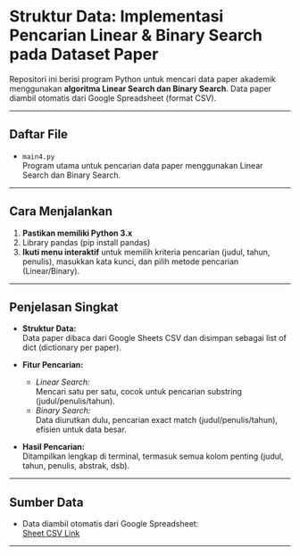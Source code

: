 # Struktur Data: Implementasi Pencarian Linear & Binary Search pada Dataset Paper

Repositori ini berisi program Python untuk mencari data paper akademik menggunakan **algoritma Linear Search dan Binary Search**. Data paper diambil otomatis dari Google Spreadsheet (format CSV).

---

## Daftar File

- `main4.py`  
  Program utama untuk pencarian data paper menggunakan Linear Search dan Binary Search.

---

## Cara Menjalankan

1. **Pastikan memiliki Python 3.x**  
2. Library pandas (pip install pandas)
3. **Ikuti menu interaktif** untuk memilih kriteria pencarian (judul, tahun, penulis), masukkan kata kunci, dan pilih metode pencarian (Linear/Binary).

---

## Penjelasan Singkat

- **Struktur Data:**  
  Data paper dibaca dari Google Sheets CSV dan disimpan sebagai list of dict (dictionary per paper).

- **Fitur Pencarian:**
  - *Linear Search:*  
    Mencari satu per satu, cocok untuk pencarian substring (judul/penulis/tahun).
  - *Binary Search:*  
    Data diurutkan dulu, pencarian exact match (judul/penulis/tahun), efisien untuk data besar.

- **Hasil Pencarian:**  
  Ditampilkan lengkap di terminal, termasuk semua kolom penting (judul, tahun, penulis, abstrak, dsb).

---

## Sumber Data

- Data diambil otomatis dari Google Spreadsheet:  
  [Sheet CSV Link](https://docs.google.com/spreadsheets/d/17ru4XAU2NloE9Dfxr2PC1BVcsYkLLT5r7nPSsiOFlvQ/edit?gid=743838712#gid=743838712)

---
